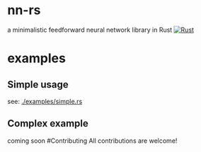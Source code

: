 # nn-rs
a minimalistic feedforward neural network library in Rust
[![Rust](https://github.com/pro465/nn-rs/actions/workflows/rust.yml/badge.svg)](https://github.com/pro465/nn-rs/actions/workflows/rust.yml)
# examples
## Simple usage
see: <a href="./examples/simple.rs">./examples/simple.rs</a>
## Complex example
coming soon
#Contributing
All contributions are welcome!
